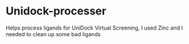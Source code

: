 # Unidock-processer
Helps process ligands for UniDock Virtual Screening, I used Zinc and I needed to clean up some bad ligands
